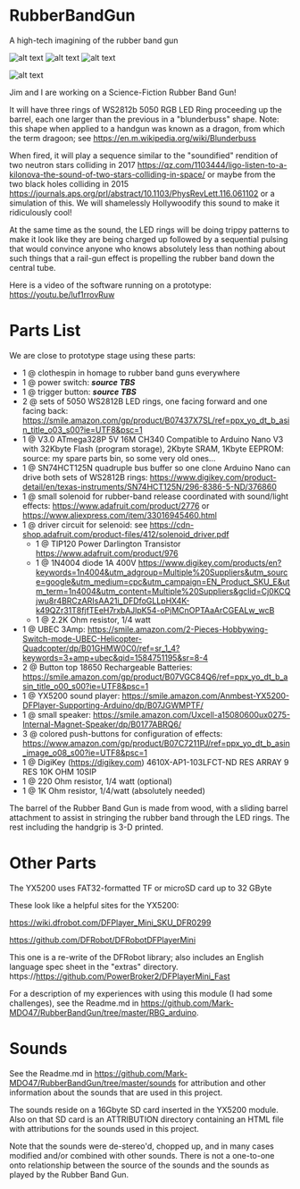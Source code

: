 # RubberBandGun
A high-tech imagining of the rubber band gun

![alt text](https://github.com/Mark-MDO47/RubberBandGun/blob/master/3D_model/image_orange.png "Jim has been busy on the hardware side of the Science Fiction Rubber Band Gun without LED rings")
![alt text](https://github.com/Mark-MDO47/RubberBandGun/blob/master/3D_model/IMG_2209_orange.png "Jim has been busy on the hardware side of the Science Fiction Rubber Band Gun without LED rings")
![alt text](https://github.com/Mark-MDO47/RubberBandGun/blob/master/3D_model/IMG_2294_480_640.png "Jim has all the LED rings working")

![alt text](https://github.com/Mark-MDO47/RubberBandGun/blob/master/3D_model/RBG_wiring_20200314_184839_800_600.png "Mark has been busy on the software side of the Science Fiction Rubber Band Gun and has also been wiring up the RBG internals")


Jim and I are working on a Science-Fiction Rubber Band Gun!

It will have three rings of WS2812b 5050 RGB LED Ring proceeding up the barrel, each one larger than the previous in a "blunderbuss" shape. Note: this shape when applied to a handgun was known as a dragon, from which the term dragoon; see https://en.m.wikipedia.org/wiki/Blunderbuss

When fired, it will play a sequence similar to the "soundified" rendition of two neutron stars colliding in 2017
https://qz.com/1103444/ligo-listen-to-a-kilonova-the-sound-of-two-stars-colliding-in-space/
or maybe from the two black holes colliding in 2015
https://journals.aps.org/prl/abstract/10.1103/PhysRevLett.116.061102
or a simulation of this. We will shamelessly Hollywoodify this sound to make it ridiculously cool!

At the same time as the sound, the LED rings will be doing trippy patterns to make it look like they are being charged up followed by a sequential pulsing that would convince anyone who knows absolutely less than nothing about such things that a rail-gun effect is propelling the rubber band down the central tube.

Here is a video of the software running on a prototype: https://youtu.be/luf1rrovRuw

# Parts List
We are close to prototype stage using these parts:
- 1 @ clothespin in homage to rubber band guns everywhere
- 1 @ power switch: ***source TBS***
- 1 @ trigger button: ***source TBS***
- 2 @ sets of 5050 WS2812B LED rings, one facing forward and one facing back: https://smile.amazon.com/gp/product/B07437X7SL/ref=ppx_yo_dt_b_asin_title_o03_s00?ie=UTF8&psc=1
- 1 @ V3.0 ATmega328P 5V 16M CH340 Compatible to Arduino Nano V3 with 32Kbyte Flash (program storage), 2Kbyte SRAM, 1Kbyte EEPROM: source: my spare parts bin, so some very old ones...
- 1 @ SN74HCT125N quadruple bus buffer so one clone Arduino Nano can drive both sets of WS2812B rings: https://www.digikey.com/product-detail/en/texas-instruments/SN74HCT125N/296-8386-5-ND/376860
- 1 @ small solenoid for rubber-band release coordinated with sound/light effects: https://www.adafruit.com/product/2776 or https://www.aliexpress.com/item/33016945460.html
- 1 @ driver circuit for selenoid: see https://cdn-shop.adafruit.com/product-files/412/solenoid_driver.pdf
  - 1 @ TIP120 Power Darlington Transistor https://www.adafruit.com/product/976
  - 1 @ 1N4004 diode 1A 400V https://www.digikey.com/products/en?keywords=1n4004&utm_adgroup=Multiple%20Suppliers&utm_source=google&utm_medium=cpc&utm_campaign=EN_Product_SKU_E&utm_term=1n4004&utm_content=Multiple%20Suppliers&gclid=Cj0KCQjwu8r4BRCzARIsAA21i_DFDfoGLLpHX4K-k49QZr31T8fjfTEeH7rxbAJlpK54-oPjMCnOPTAaArCGEALw_wcB
  - 1 @ 2.2K Ohm resistor, 1/4 watt
- 1 @ UBEC 3Amp: https://smile.amazon.com/2-Pieces-Hobbywing-Switch-mode-UBEC-Helicopter-Quadcopter/dp/B01GHMW0C0/ref=sr_1_4?keywords=3+amp+ubec&qid=1584751195&sr=8-4
- 2 @ Button top 18650 Rechargeable Batteries: https://smile.amazon.com/gp/product/B07VGC84Q6/ref=ppx_yo_dt_b_asin_title_o00_s00?ie=UTF8&psc=1
- 1 @ YX5200 sound player: https://smile.amazon.com/Anmbest-YX5200-DFPlayer-Supporting-Arduino/dp/B07JGWMPTF/
- 1 @ small speaker: https://smile.amazon.com/Uxcell-a15080600ux0275-Internal-Magnet-Speaker/dp/B0177ABRQ6/
- 3 @ colored push-buttons for configuration of effects: https://www.amazon.com/gp/product/B07C7211PJ/ref=ppx_yo_dt_b_asin_image_o08_s00?ie=UTF8&psc=1
- 1 @ DigiKey (https://digikey.com) 4610X-AP1-103LFCT-ND RES ARRAY 9 RES 10K OHM 10SIP
- 1 @ 220 Ohm resistor, 1/4 watt (optional)
- 1 @ 1K Ohm resistor, 1/4/watt (absolutely needed)

The barrel of the Rubber Band Gun is made from wood, with a sliding barrel attachment to assist in stringing the rubber band through the LED rings. The rest including the handgrip is 3-D printed.

# Other Parts
The YX5200 uses FAT32-formatted TF or microSD card up to 32 GByte

These look like a helpful sites for the YX5200:

https://wiki.dfrobot.com/DFPlayer_Mini_SKU_DFR0299

https://github.com/DFRobot/DFRobotDFPlayerMini

This one is a re-write of the DFRobot library; also includes an English language spec sheet in the "extras" directory.
https://https://github.com/PowerBroker2/DFPlayerMini_Fast

For a description of my experiences with using this module (I had some challenges), see the Readme.md in https://github.com/Mark-MDO47/RubberBandGun/tree/master/RBG_arduino.

# Sounds

See the Readme.md in https://github.com/Mark-MDO47/RubberBandGun/tree/master/sounds for attribution and other information about the sounds that are used in this project.

The sounds reside on a 16Gbyte SD card inserted in the YX5200 module. Also on that SD card is an ATTRIBUTION directory containing an HTML file with attributions for the sounds used in this project.

Note that the sounds were de-stereo'd, chopped up, and in many cases modified and/or combined with other sounds. There is not a one-to-one onto relationship between the source of the sounds and the sounds as played by the Rubber Band Gun.
